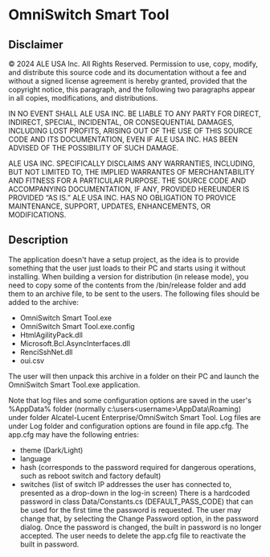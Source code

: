 # OmniSwitch Smart Tool

## Disclaimer
© 2024 ALE USA Inc. All Rights Reserved. Permission to use, copy, modify, and distribute this source code and its documentation without a fee and without a signed license agreement is hereby granted, provided that the copyright notice, this paragraph, and the following two paragraphs appear in all copies, modifications, and distributions.
 
IN NO EVENT SHALL ALE USA INC. BE LIABLE TO ANY PARTY FOR DIRECT, INDIRECT, SPECIAL, INCIDENTAL, OR CONSEQUENTIAL DAMAGES, INCLUDING LOST PROFITS, ARISING OUT OF THE USE OF THIS SOURCE CODE AND ITS DOCUMENTATION, EVEN IF ALE USA INC. HAS BEEN ADVISED OF THE POSSIBILITY OF SUCH DAMAGE.
 
ALE USA INC. SPECIFICALLY DISCLAIMS ANY WARRANTIES, INCLUDING, BUT NOT LIMITED TO, THE IMPLIED WARRANTES OF MERCHANTABILITY AND FITNESS FOR A PARTICULAR PURPOSE. THE SOURCE CODE AND ACCOMPANYING DOCUMENTATION, IF ANY, PROVIDED HEREUNDER IS PROVIDED “AS IS.” ALE USA INC. HAS NO OBLIGATION TO PROVICE MAINTENANCE, SUPPORT, UPDATES, ENHANCEMENTS, OR MODIFICATIONS.

## Description
The application doesn't have a setup project, as the idea is to provide something that the user just loads to their PC and starts using it without installing.
When building a version for distribution (in release mode), you need to copy some of the contents from the /bin/release folder and add them to an archive file,
to be sent to the users. The following files should be added to the archive:
- OmniSwitch Smart Tool.exe
- OmniSwitch Smart Tool.exe.config
- HtmlAgilityPack.dll
- Microsoft.Bcl.AsyncInterfaces.dll
- RenciSshNet.dll
- oui.csv

The user will then unpack this archive in a folder on their PC and launch the OmniSwitch Smart Tool.exe application.

Note that log files and some configuration options are saved in the user's %AppData% folder (normally c:\users\<username>\AppData\Roaming) under folder
Alcatel-Lucent Enterprise/OmniSwitch Smart Tool.
Log files are under Log folder and configuration options are found in file app.cfg.
The app.cfg may have the following entries:
- theme (Dark/Light)
- language
- hash (corresponds to the password required for dangerous operations, such as reboot switch and factory default)
- switches (list of switch IP addresses the user has connected to, presented as a drop-down in the log-in screen)
There is a hardcoded password in class Data/Constants.cs (DEFAULT_PASS_CODE) that can be used for the first time the password is requested.
The user may change that, by selecting the Change Password option, in the password dialog. Once the password is changed, the built in
password is no longer accepted. The user needs to delete the app.cfg file to reactivate the built in password.




